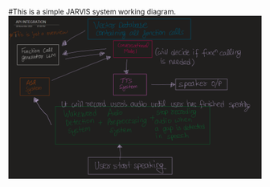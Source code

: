 #This is a simple JARVIS system working diagram.
![JARVIS SYSTEM WORKING](images/jarvis_system_working.png)